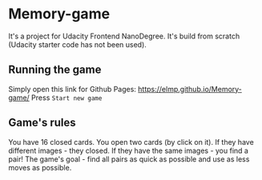 # Memory-game

It's a project for Udacity Frontend NanoDegree. It's build from scratch (Udacity starter code has not been used).

## Running the game

Simply open this link for Github Pages: https://elmp.github.io/Memory-game/
Press ` Start new game `


## Game's rules

You have 16 closed cards. 
You open two cards (by click on it). 
If they have different images - they closed. 
If they have the same images - you find a pair!
The game's goal - find all pairs as quick as possible and use as less moves as possible.
